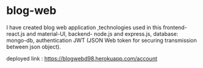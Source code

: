# blog-web

I have created blog web application ,technologies used in this  frontend- react.js and material-UI, backend- node.js and express.js, database: mongo-db, authentication JWT (JSON Web token for securing transmission between json object).
                          
deployed link :  https://blogwebd98.herokuapp.com/account
